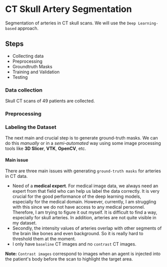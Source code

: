 # CT Skull Artery Segmentation
Segmentation of arteries in CT skull scans. We will use the `Deep Learning-based` approach.

## Steps
* Collecting data
* Preprocessing
* Groundtruth Masks
* Training and Validation
* Testing

### Data collection
Skull CT scans of 49 patients are collected.

### Preprocessing

### Labeling the Dataset
The next main and crucial step is to generate ground-truth masks. We can do this *manually* or in a *semi-automated* way using some image processing tools like **3D Slicer**, **VTK**, **OpenCV**, etc.

#### Main issue
There are three main issues with generating `ground-truth masks` for arteries in CT data.

* Need of a **medical expert**. For medical image data, we always need an expert from that field who can help us label the data correctly. It is very crucial for the good performance of the deep learning models, especially for the medical domain. However, currently, I am struggling with this since we do not have access to any medical personnel. Therefore, I am trying to figure it out myself. It is difficult to find a way, especially for skull arteries. In addition, arteries are not quite visible in my dataset.
* Secondly, the intensity values of arteries overlap with other segments of the brain like bones and even background. So it is really hard to threshold them at the moment.
* I only have `baseline` CT images and no `contrast` CT images. 

**Note:** `Contrast images` correspond to images when an agent is injected into the patient's body before the scan to highlight the target area.
